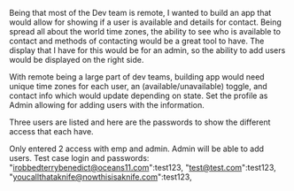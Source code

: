 Being that most of the Dev team is remote, I wanted to build an app that would allow for showing if a user is available and details for contact. Being spread all about the world time zones, the ability to see who is available to contact and methods of contacting would be a great tool to have. The display that I have for this would be for an admin, so the ability to add users would be displayed on the right side.

With remote being a large part of dev teams, building app would need unique time zones for each user, an (available/unavailable) toggle, and contact info which would update depending on state. Set the profile as Admin allowing for adding users with the information.

Three users are listed and here are the passwords to show the different access that each have.

Only entered 2 access with emp and admin. Admin will be able to add users.
Test case login and passwords:
"irobbedterrybenedict@oceans11.com":test123,
"test@test.com":test123,
"youcallthataknife@nowthisisaknife.com":test123,
